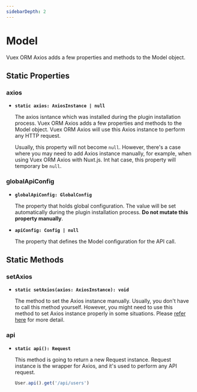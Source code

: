 ```yaml
---
sidebarDepth: 2
---
```


# Model

Vuex ORM Axios adds a few properties and methods to the Model object.

## Static Properties

### axios

- **`static axios: AxiosInstance | null`**

  The axios isntance which was installed during the plugin installation process. Vuex ORM Axios adds a few properties and methods to the Model object. Vuex ORM Axios will use this Axios instance to perform any HTTP request.

  Usually, this property will not become `null`. However, there's a case where you may need to add Axios instance manually, for example, when using Vuex ORM Axios with Nuxt.js. Int hat case, this property will temporary be `null`.

### globalApiConfig

- **`globalApiConfig: GlobalConfig`**

  The property that holds global configuration. The value will be set automatically during the plugin installation process. **Do not mutate this property manually**.

- **`apiConfig: Config | null`**

  The property that defines the Model configuration for the API call.

## Static Methods

### setAxios

- **`static setAxios(axios: AxiosInstance): void`**

  The method to set the Axios instance manually. Usually, you don't have to call this method yourself. However, you might need to use this method to set Axios instance properly in some situations. Please [refer here](../guide/getting-started.html#nuxt-js-integration) for more detail.

### api

- **`static api(): Request`**

  This method is going to return a new Request instance. Request instance is the wrapper for Axios, and it's used to perform any API request.

  ```js
  User.api().get('/api/users')
  ```
